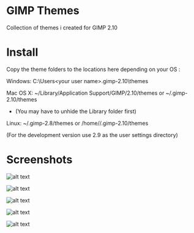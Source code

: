 GIMP Themes
===


Collection of themes i created for GIMP 2.10


Install
===


Copy the theme folders to the locations here depending on your OS :  

Windows: C:\Users\<your user name>\.gimp-2.10\themes  

Mac OS X: ~/Library/Application Support/GIMP/2.10/themes   or   ~/.gimp-2.10/themes  

   * (You may have to unhide the Library folder first)  

Linux: ~/.gimp-2.8/themes   or   /home/<your user name>/.gimp-2.10/themes  

(For the development version use 2.9 as the user settings directory)  


Screenshots
===


![alt text](https://github.com/draekko/gimp-themes/screenshots/raw/master/tdsog.png "The Dark Side of GIMP theme")

![alt text](https://github.com/draekko/gimp-themes/screenshots/raw/master/dark.png "Dark theme")

![alt text](https://github.com/draekko/gimp-themes/screenshots/raw/master/sog.png "Sea of Gray theme")

![alt text](https://github.com/draekko/gimp-themes/screenshots/raw/master/tlsog.png "The Light Side of GIMP theme")

![alt text](https://github.com/draekko/gimp-themes/screenshots/raw/master/light.png "Light theme")



  
